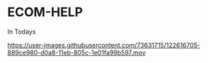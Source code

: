 # ECOM-HELP
In Todays


https://user-images.githubusercontent.com/73631715/122616705-889ce980-d0a8-11eb-805c-1e01fa99b597.mov



